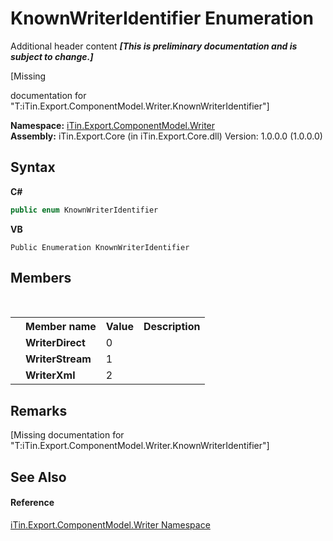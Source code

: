 # KnownWriterIdentifier Enumeration
Additional header content _**\[This is preliminary documentation and is subject to change.\]**_

\[Missing <summary> documentation for "T:iTin.Export.ComponentModel.Writer.KnownWriterIdentifier"\]

**Namespace:**&nbsp;<a href="37973b78-6b66-1218-9d7d-14680ab2aeda">iTin.Export.ComponentModel.Writer</a><br />**Assembly:**&nbsp;iTin.Export.Core (in iTin.Export.Core.dll) Version: 1.0.0.0 (1.0.0.0)

## Syntax

**C#**<br />
``` C#
public enum KnownWriterIdentifier
```

**VB**<br />
``` VB
Public Enumeration KnownWriterIdentifier
```


## Members
&nbsp;<table><tr><th></th><th>Member name</th><th>Value</th><th>Description</th></tr><tr><td /><td target="F:iTin.Export.ComponentModel.Writer.KnownWriterIdentifier.WriterDirect">**WriterDirect**</td><td>0</td><td /></tr><tr><td /><td target="F:iTin.Export.ComponentModel.Writer.KnownWriterIdentifier.WriterStream">**WriterStream**</td><td>1</td><td /></tr><tr><td /><td target="F:iTin.Export.ComponentModel.Writer.KnownWriterIdentifier.WriterXml">**WriterXml**</td><td>2</td><td /></tr></table>

## Remarks
\[Missing <remarks> documentation for "T:iTin.Export.ComponentModel.Writer.KnownWriterIdentifier"\]

## See Also


#### Reference
<a href="37973b78-6b66-1218-9d7d-14680ab2aeda">iTin.Export.ComponentModel.Writer Namespace</a><br />